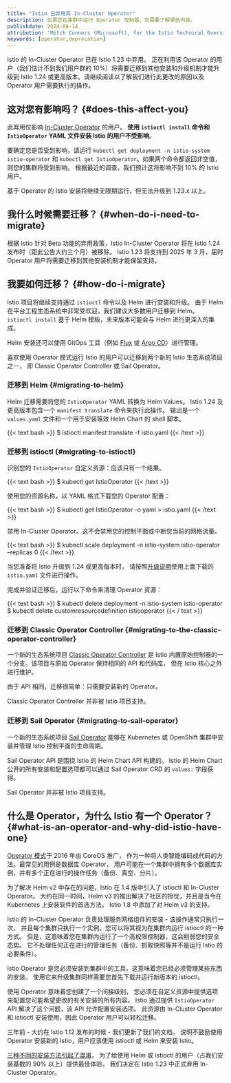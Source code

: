 ```yaml
---
title: "Istio 已弃用其 In-Cluster Operator"
description: 如果您在集群中运行 Operator 控制器，您需要了解哪些内容。
publishdate: 2024-08-14
attribution: "Mitch Connors (Microsoft), for the Istio Technical Oversight Committee; Translated by Wilson Wu (DaoCloud)"
keywords: [operator,deprecation]
---
```


Istio 的 In-Cluster Operator 已在 Istio 1.23 中弃用。
正在利用该 Operator 的用户（我们估计不到我们用户群的 10%）将需要迁移到其他安装和升级机制才能升级到
Istio 1.24 或更高版本。请继续阅读以了解我们进行此更改的原因以及 Operator 用户需要执行的操作。

## 这对您有影响吗？ {#does-this-affect-you}

此弃用仅影响 [In-Cluster Operator](https://archive.istio.io/v1.23/zh/docs/setup/install/operator/) 的用户。
**使用 <code>istioctl install</code> 命令和 `IstioOperator` YAML 文件安装 Istio 的用户不受影响**。

要确定您是否受到影响，请运行 `kubectl get deployment -n istio-system istio-operator`
和 `kubectl get IstioOperator`。如果两个命令都返回非空值，则您的集群将受到影响。
根据最近的调查，我们预计这将影响不到 10% 的 Istio 用户。

基于 Operator 的 Istio 安装将继续无限期运行，但无法升级到 1.23.x 以上。

## 我什么时候需要迁移？ {#when-do-i-need-to-migrate}

根据 Istio 针对 Beta 功能的弃用政策，Istio In-Cluster Operator
将在 Istio 1.24 发布时（距此公告大约三个月）被移除。
Istio 1.23 将支持到 2025 年 3 月，届时 Operator 用户将需要迁移到其他安装机制才能保留支持。

## 我要如何迁移？ {#how-do-i-migrate}

Istio 项目将继续支持通过 `istioctl` 命令以及 Helm 进行安装和升级。
由于 Helm 在平台工程生态系统中非常受欢迎，我们建议大多数用户迁移到 Helm。
`istioctl install` 基于 Helm 模板，未来版本可能会与 Helm 进行更深入的集成。

Helm 安装还可以使用 GitOps 工具（例如 [Flux](https://fluxcd.io/)
或 [Argo CD](https://argo-cd.readthedocs.io/)）进行管理。

喜欢使用 Operator 模式运行 Istio 的用户可以迁移到两个新的 Istio 生态系统项目之一，
即 Classic Operator Controller 或 Sail Operator。

### 迁移到 Helm {#migrating-to-helm}

Helm 迁移需要将您的 `IstioOperator` YAML 转换为 Helm Values。
Istio 1.24 及更高版本包含一个 `manifest translate` 命令来执行此操作。
输出是一个 `values.yaml` 文件和一个用于安装等效 Helm Chart 的 shell 脚本。

{{< text bash >}}
$ istioctl manifest translate -f istio.yaml
{{< /text >}}

### 迁移到 istioctl {#migrating-to-istioctl}

识别您的 `IstioOperator` 自定义资源：应该只有一个结果。

{{< text bash >}}
$ kubectl get IstioOperator
{{< /text >}}

使用您的资源名称，以 YAML 格式下载您的 Operator 配置：

{{< text bash >}}
$ kubectl get IstioOperator <name> -o yaml > istio.yaml
{{< /text >}}

禁用 In-Cluster Operator。这不会禁用您的控制平面或中断您当前的网格流量。

{{< text bash >}}
$ kubectl scale deployment -n istio-system istio-operator –replicas 0
{{< /text >}}

当您准备将 Istio 升级到 1.24 或更高版本时，
请按照[升级说明](/zh/docs/setup/upgrade/canary/)使用上面下载的 `istio.yaml` 文件进行操作。

完成并验证迁移后，运行以下命令来清理 Operator 资源：

{{< text bash >}}
$ kubectl delete deployment -n istio-system istio-operator
$ kubectl delete customresourcedefinition istiooperator
{{< / text >}}

### 迁移到 Classic Operator Controller {#migrating-to-the-classic-operator-controller}

一个新的生态系统项目 [Classic Operator Controller](https://github.com/istio-ecosystem/classic-operator-controller)
是 Istio 内置原始控制器的一个分支。该项目与原始 Operator 保持相同的 API 和代码库，
但在 Istio 核心之外进行维护。

由于 API 相同，迁移很简单：只需要​​安装新的 Operator。

Classic Operator Controller 并非被 Istio 项目支持。

### 迁移到 Sail Operator {#migrating-to-sail-operator}

一个新的生态系统项目 [Sail Operator](https://github.com/istio-ecosystem/sail-operator)
能够在 Kubernetes 或 OpenShift 集群中安装并管理 Istio 控制平面的生命周期。

Sail Operator API 是围绕 Istio 的 Helm Chart API 构建的。
Istio 的 Helm Chart 公开的所有安装和配置选项都可以通过 Sail Operator CRD 的 `values:` 字段获得。

Sail Operator 并非被 Istio 项目支持。

## 什么是 Operator，为什么 Istio 有一个 Operator？ {#what-is-an-operator-and-why-did-istio-have-one}

[Operator 模式](https://kubernetes.io/zh-cn/docs/concepts/extend-kubernetes/operator/)于 2016 年由 CoreOS 推广，
作为一种将人类智能编码成代码的方法。最常见的用例是数据库 Operator，
用户可能在一个集群中拥有多个数据库实例，并有多个正在进行的操作任务（备份、真空、分片）。

为了解决 Helm v2 中存在的问题，Istio 在 1.4 版中引入了 istioctl 和 In-Cluster Operator。
大约在同一时间，Helm v3 的推出解决了社区的担忧，并且是当今在 Kubernetes 上安装软件的首选方法。
Istio 1.8 中添加了对 Helm v3 的支持。

Istio 的 In-Cluster Operator 负责处理服务网格组件的安装 - 该操作通常只执行一次，
并且每个集群只执行一个实例。您可以将其视为在集群内运行 istioctl 的一种方式。
但是，这意味着您在集群内运行了一个高权限控制器，这会削弱您的安全态势。
它不处理任何正在进行的管理任务（备份、抓取快照等并不是运行 Istio 的必要条件）。

Istio Operator 是您必须安装到集群中的工具，这意味着您已经必须管理某些东西的安装。
使用它来升级集群同样需要您首先下载并运行新版本的 istioctl。

使用 Operator 意味着您创建了一个间接级别，
您必须在自定义资源中提供选项来配置您可能希望更改的有关安装的所有内容。
Istio 通过提供 `IstioOperator` API 解决了这个问题，该 API 允许配置安装选项。
此资源由 In-Cluster Operator 和 istioctl 安装使用，因此 Operator 用户可以轻松迁移。

三年前 - 大约在 Istio 1.12 发布的时候 - 我们更新了我们的文档，
说明不鼓励使用 Operator 安装新的 Istio，用户应该使用 istioctl 或 Helm 来安装 Istio。

[三种不同的安装方法引起了混淆](https://blog.howardjohn.info/posts/istio-install/)，
为了给使用 Helm 或 istioctl 的用户（占我们安装基数的 90% 以上）提供最佳体验，
我们决定在 Istio 1.23 中正式弃用 In-Cluster Operator。
